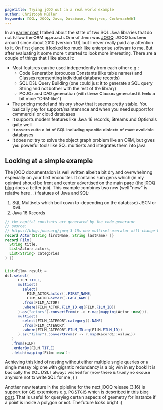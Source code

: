 ```yaml
---
pagetitle: Trying jOOQ out in a real world example
author: Christoph Müller
keywords: [SQL, JOOQ, Java, Database, Postgres, Cockroachdb]
---
```


In an [earlier post](./2021-05-23_java_backend_sql_exploration.html) I talked
about the state of two SQL Java libraries that do not follow the ORM approach.
One of them was [JOOQ](https://jooq.org). JOOQ has been around since about 2010
(version 1.0), but I never really paid any attention to it. On first glance it
looked too much like enterprise software to me. But after evaluating it some
more it started to look more interesting. There are a couple of things that I
like about it:

- Most features can be used independently from each other e.g.:
    - Code Generation (produces Constants (like table names) and Classes
      representing individual database records)
    - SQL DSL Query Building (one could just it to generate a SQL query String
      and not bother with the rest of the library)
    - POJOs and DAO generation (with these Classes generated it feels a bit more
      "ORM-like")
- The pricing model and history show that it seems pretty stable. You basically
  pay for support/maintenance and when you need support for commercial or cloud
  databases
- It supports modern features like Java 16 records, Streams and Optionals quite well
- It covers quite a lot of SQL including specific dialects of most available databases
- It does not try to solve the object graph problem like an ORM, but gives you
  powerful tools like SQL multisets and integrates them into java

## Looking at a simple example

The jOOQ documentation is well written albeit a bit dry and overwhelming
especially on your first encounter. It contains sum gems which (in my opinion)
should be front and center advertised on the main page (the [jOOQ
blog](https://blog.jooq.org) does a better job). This example combines two new
(well "new" is relative here ...) features of Java and SQL:

1. SQL Multisets which boil down to (depending on the database) JSON or XML
2. Java 16 Records

```java
// the capital constants are generated by the code generator
// source:
// https://blog.jooq.org/jooq-3-15s-new-multiset-operator-will-change-how-you-think-about-sql/
record Actor(String firstName, String lastName) {}
record Film(
  String title,
  List<Actor> actors,
  List<String> categories
) {}


List<Film> result =
dsl.select(
      FILM.TITLE,
      multiset(
        select(
          FILM_ACTOR.actor().FIRST_NAME, 
          FILM_ACTOR.actor().LAST_NAME)
        .from(FILM_ACTOR)
        .where(FILM_ACTOR.FILM_ID.eq(FILM.FILM_ID))
      ).as("actors").convertFrom(r -> r.map(mapping(Actor::new))),
      multiset(
        select(FILM_CATEGORY.category().NAME)
        .from(FILM_CATEGORY)
        .where(FILM_CATEGORY.FILM_ID.eq(FILM.FILM_ID))
      ).as("films").convertFrom(r -> r.map(Record1::value1))
   )
   .from(FILM)
   .orderBy(FILM.TITLE)
   .fetch(mapping(Film::new));
```

Achieving this kind of nesting without either multiple single queries or a
single messy big one with gigantic redundancy is a big win in my book!  It
is basically the SQL DSL I always wished for (now there is truely no excuse
anymore not to write SQL for me ;) )

Another new feature in the pipleline for the next jOOQ release (3.16) is support for
GIS extensions e.g. [POSTGIS](https://postgis.net/) which is described in [this blog
post](https://blog.jooq.org/fun-with-postgis-mandelbrot-set-game-of-life-and-more/).
That is useful for querying certain aspects of geometry for instance if a point
is inside a polygon or not. The future looks bright :)
